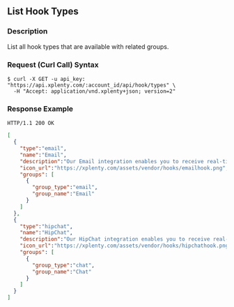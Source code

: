 ## List Hook Types

### Description
List all hook types that are available with related groups.

### Request (Curl Call) Syntax
```shell
$ curl -X GET -u api_key: "https://api.xplenty.com/:account_id/api/hook/types" \
  -H "Accept: application/vnd.xplenty+json; version=2"
```

### Response Example
```HTTP
HTTP/1.1 200 OK
```

```json
[
  {
    "type":"email",
    "name":"Email",
    "description":"Our Email integration enables you to receive real-time email alerts about your account activity.",
    "icon_url":"https://xplenty.com/assets/vendor/hooks/emailhook.png",
    "groups": [
      {
        "group_type":"email",
        "group_name":"Email"
      }
    ]
  },
  {
    "type":"hipchat",
    "name":"HipChat",
    "description":"Our HipChat integration enables you to receive real-time updates about your account activity into your HipChat rooms.",
    "icon_url":"https://xplenty.com/assets/vendor/hooks/hipchathook.png",
    "groups": [
      {
        "group_type":"chat",
        "group_name":"Chat"
      }
    ]
  }
]
```
